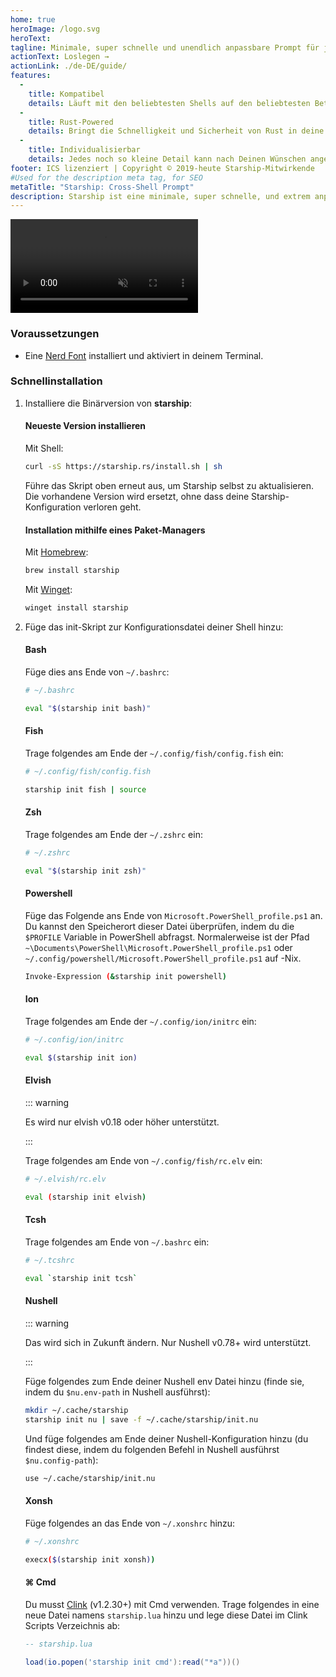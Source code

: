 ```yaml
---
home: true
heroImage: /logo.svg
heroText:
tagline: Minimale, super schnelle und unendlich anpassbare Prompt für jede Shell!
actionText: Loslegen →
actionLink: ./de-DE/guide/
features:
  - 
    title: Kompatibel
    details: Läuft mit den beliebtesten Shells auf den beliebtesten Betriebssystemen. Überall einsetzbar!
  - 
    title: Rust-Powered
    details: Bringt die Schnelligkeit und Sicherheit von Rust in deine Shell-Prompt.
  - 
    title: Individualisierbar
    details: Jedes noch so kleine Detail kann nach Deinen Wünschen angepasst werden, um die Eingabeaufforderung so minimal oder funktionsreich zu gestalten, wie Du es möchtest.
footer: ICS lizenziert | Copyright © 2019-heute Starship-Mitwirkende
#Used for the description meta tag, for SEO
metaTitle: "Starship: Cross-Shell Prompt"
description: Starship ist eine minimale, super schnelle, und extrem anpassbare Prompt für jede Shell! Sie zeigt die Information, die man benötigt an, während sie schnell und minimal bleibt. Schnell-Installation verfügbar für Bash, Fish, ZSH, Ion, Tcsh, Elvish, Nu, Xonsh, Cmd, und PowerShell.
---
```


<div class="center">
  <video class="demo-video" muted autoplay loop playsinline>
    <source src="/demo.webm" type="video/webm">
    <source src="/demo.mp4" type="video/mp4">
  </video>
</div>

### Voraussetzungen

- Eine [Nerd Font](https://www.nerdfonts.com/) installiert und aktiviert in deinem Terminal.

### Schnellinstallation

1. Installiere die Binärversion von **starship**:


   #### Neueste Version installieren

   Mit Shell:

   ```sh
   curl -sS https://starship.rs/install.sh | sh
   ```

   Führe das Skript oben erneut aus, um Starship selbst zu aktualisieren. Die vorhandene Version wird ersetzt, ohne dass deine Starship-Konfiguration verloren geht.


   #### Installation mithilfe eines Paket-Managers

   Mit [Homebrew](https://brew.sh/):

   ```sh
   brew install starship
   ```
   Mit [Winget](https://github.com/microsoft/winget-cli):

   ```powershell
   winget install starship
   ```

1. Füge das init-Skript zur Konfigurationsdatei deiner Shell hinzu:


   #### Bash

   Füge dies ans Ende von `~/.bashrc`:

   ```sh
   # ~/.bashrc

   eval "$(starship init bash)"
   ```


   #### Fish

   Trage folgendes am Ende der `~/.config/fish/config.fish` ein:

   ```sh
   # ~/.config/fish/config.fish

   starship init fish | source
   ```


   #### Zsh

   Trage folgendes am Ende der `~/.zshrc` ein:

   ```sh
   # ~/.zshrc

   eval "$(starship init zsh)"
   ```


   #### Powershell

   Füge das Folgende ans Ende von `Microsoft.PowerShell_profile.ps1` an. Du kannst den Speicherort dieser Datei überprüfen, indem du die `$PROFILE` Variable in PowerShell abfragst. Normalerweise ist der Pfad `~\Documents\PowerShell\Microsoft.PowerShell_profile.ps1` oder `~/.config/powershell/Microsoft.PowerShell_profile.ps1` auf -Nix.

   ```sh
   Invoke-Expression (&starship init powershell)
   ```


   #### Ion

   Trage folgendes am Ende der `~/.config/ion/initrc` ein:

   ```sh
   # ~/.config/ion/initrc

   eval $(starship init ion)
   ```


   #### Elvish

   ::: warning

   Es wird nur elvish v0.18 oder höher unterstützt.

   :::

   Trage folgendes am Ende von `~/.config/fish/rc.elv` ein:

   ```sh
   # ~/.elvish/rc.elv

   eval (starship init elvish)
   ```


   #### Tcsh

   Trage folgendes am Ende von `~/.bashrc` ein:

   ```sh
   # ~/.tcshrc

   eval `starship init tcsh`
   ```


   #### Nushell

   ::: warning

   Das wird sich in Zukunft ändern. Nur Nushell v0.78+ wird unterstützt.

   :::

   Füge folgendes zum Ende deiner Nushell env Datei hinzu (finde sie, indem du `$nu.env-path` in Nushell ausführst):
   ```sh
   mkdir ~/.cache/starship
   starship init nu | save -f ~/.cache/starship/init.nu
   ```

   Und füge folgendes am Ende deiner Nushell-Konfiguration hinzu (du findest diese, indem du folgenden Befehl in Nushell ausführst `$nu.config-path`):

   ```sh
   use ~/.cache/starship/init.nu
   ```


   #### Xonsh

   Füge folgendes an das Ende von `~/.xonshrc` hinzu:

   ```sh
   # ~/.xonshrc

   execx($(starship init xonsh))
   ```


   #### ⌘ Cmd

   Du musst [Clink](https://chrisant996.github.io/clink/clink.html) (v1.2.30+) mit Cmd verwenden. Trage folgendes in eine neue Datei namens `starship.lua` hinzu und lege diese Datei im Clink Scripts Verzeichnis ab:

   ```lua
   -- starship.lua

   load(io.popen('starship init cmd'):read("*a"))()
   ```
